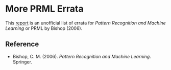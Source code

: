 # More PRML Errata

This [report](prml_errata.pdf) is an unofficial list of errata for
_Pattern Recognition and Machine Learning_ or PRML by Bishop (2006).

## Reference

* Bishop, C. M. (2006). _Pattern Recognition and Machine Learning_. Springer.

